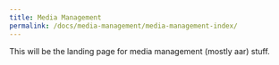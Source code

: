 ```yaml
---
title: Media Management
permalink: /docs/media-management/media-management-index/
---
```


This will be the landing page for media management (mostly aar) stuff.